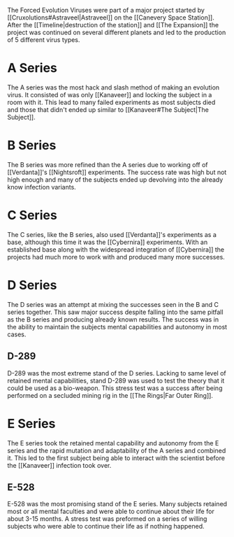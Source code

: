The Forced Evolution Viruses were part of a major project started by [[Cruxolutions#Astraveel|Astraveel]] on the [[Canevery Space Station]]. After the [[Timeline|destruction of the station]] and [[The Expansion]] the project was continued on several different planets and led to the production of 5 different virus types.

# A Series
The A series was the most hack and slash method of making an evolution virus. It consisted of was only [[Kanaveer]] and locking the subject in a room with it. This lead to many failed experiments as most subjects died and those that didn't ended up similar to [[Kanaveer#The Subject|The Subject]].
# B Series
The B series was more refined than the A series due to working off of [[Verdanta]]'s [[Nightsroft]] experiments. The success rate was high but not high enough and many of the subjects ended up devolving into the already know infection variants.
# C Series
The C series, like the B series, also used [[Verdanta]]'s experiments as a base, although this time it was the [[Cybernira]] experiments. With an established base along with the widespread integration of [[Cybernira]] the projects had much more to work with and produced many more successes.
# D Series
The D series was an attempt at mixing the successes seen in the B and C series together. This saw major success despite falling into the same pitfall as the B series and producing already known results. The success was in the ability to maintain the subjects mental capabilities and autonomy in most cases.
## D-289
D-289 was the most extreme stand of the D series. Lacking to same level of retained mental capabilities, stand D-289 was used to test the theory that it could be used as a bio-weapon. This stress test was a success after being performed on a secluded mining rig in the [[The Rings|Far Outer Ring]].

# E Series
The E series took the retained mental capability and autonomy from the E series and the rapid mutation and adaptability of the A series and combined it. This led to the first subject being able to interact with the scientist before the [[Kanaveer]] infection took over.
## E-528
E-528 was the most promising stand of the E series. Many subjects retained most or all mental faculties and were able to continue about their life for about 3-15 months. A stress test was preformed on a series of willing subjects who were able to continue their life as if nothing happened.